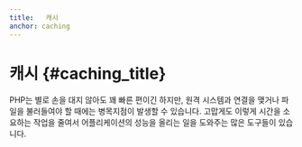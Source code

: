 ```yaml
---
title:   캐시
anchor: caching
---
```


# 캐시 {#caching_title}

PHP는 별로 손을 대지 않아도 꽤 빠른 편이긴 하지만, 원격 시스템과 연결을 맺거나 파일을 불러들여야 할 때에는 병목지점이 발생할 수 있습니다. 고맙게도 이렇게 시간을 소요하는 작업을 줄여서 어플리케이션의 성능을 올리는 일을 도와주는 많은 도구들이 있습니다.
